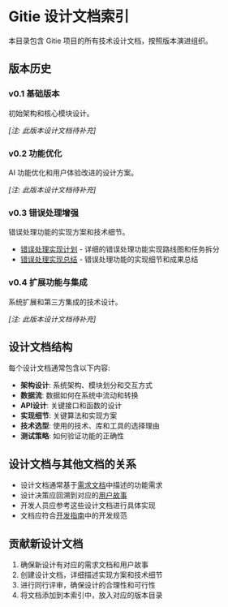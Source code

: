 # Gitie 设计文档索引

本目录包含 Gitie 项目的所有技术设计文档，按照版本演进组织。

## 版本历史

### v0.1 基础版本

初始架构和核心模块设计。

*[注: 此版本设计文档待补充]*

### v0.2 功能优化

AI 功能优化和用户体验改进的设计方案。

*[注: 此版本设计文档待补充]*

### v0.3 错误处理增强

错误处理功能的实现方案和技术细节。

- [错误处理实现计划](v0.3/error_handling_implementation_plan.md) - 详细的错误处理功能实现路线图和任务拆分
- [错误处理实现总结](v0.3/error_handling_implementation_summary.md) - 错误处理功能的实现细节和成果总结

### v0.4 扩展功能与集成

系统扩展和第三方集成的技术设计。

*[注: 此版本设计文档待补充]*

## 设计文档结构

每个设计文档通常包含以下内容:

- **架构设计**: 系统架构、模块划分和交互方式
- **数据流**: 数据如何在系统中流动和转换
- **API设计**: 关键接口和函数的设计
- **实现细节**: 关键算法和实现方案
- **技术选型**: 使用的技术、库和工具的选择理由
- **测试策略**: 如何验证功能的正确性

## 设计文档与其他文档的关系

- 设计文档通常基于[需求文档](/doc/requirements/)中描述的功能需求
- 设计决策应回溯到对应的[用户故事](/doc/user_stories/)
- 开发人员应参考这些设计文档进行具体实现
- 文档应符合[开发指南](/doc/development/development_guide.md)中的开发规范

## 贡献新设计文档

1. 确保新设计有对应的需求文档和用户故事
2. 创建设计文档，详细描述实现方案和技术细节
3. 进行同行评审，确保设计的合理性和可行性
4. 将文档添加到本索引中，放入对应的版本目录